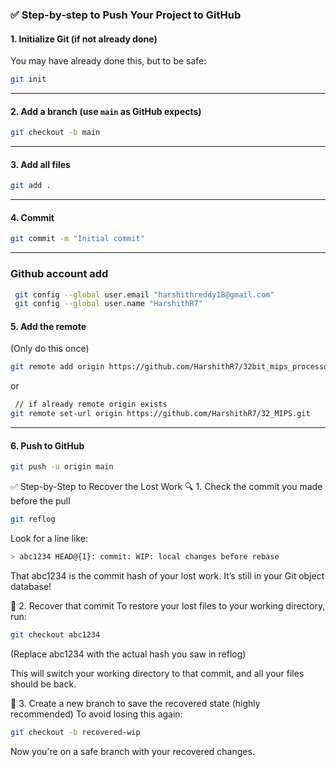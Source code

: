 

### ✅ Step-by-step to Push Your Project to GitHub

#### 1. **Initialize Git (if not already done)**

You may have already done this, but to be safe:

```bash
git init
```

---

#### 2. **Add a branch (use `main` as GitHub expects)**

```bash
git checkout -b main
```

---

#### 3. **Add all files**

```bash
git add .
```

---

#### 4. **Commit**

```bash
git commit -m "Initial commit"
```

---

### **Github account add**

```bash
 git config --global user.email "harshithreddy18@gmail.com"
 git config --global user.name "HarshithR7"

```
#### 5. **Add the remote**

(Only do this once)

```bash
git remote add origin https://github.com/HarshithR7/32bit_mips_processor.git
```
or

```bash
 // if already remote origin exists
git remote set-url origin https://github.com/HarshithR7/32_MIPS.git 
```

---

#### 6. **Push to GitHub**

```bash
git push -u origin main
```


✅ Step-by-Step to Recover the Lost Work
🔍 1. Check the commit you made before the pull
```bash
git reflog
```
Look for a line like:
```bash
> abc1234 HEAD@{1}: commit: WIP: local changes before rebase
```
That abc1234 is the commit hash of your lost work. It’s still in your Git object database!

🔄 2. Recover that commit
To restore your lost files to your working directory, run:
```bash
git checkout abc1234
```
(Replace abc1234 with the actual hash you saw in reflog)

This will switch your working directory to that commit, and all your files should be back.

💾 3. Create a new branch to save the recovered state (highly recommended)
To avoid losing this again:
```bash
git checkout -b recovered-wip
```
Now you're on a safe branch with your recovered changes.

